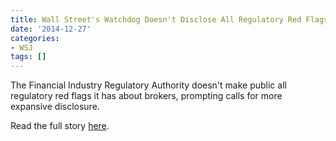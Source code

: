 ```yaml
---
title: Wall Street's Watchdog Doesn't Disclose All Regulatory Red Flags
date: '2014-12-27'
categories:
- WSJ
tags: []
---
```

The Financial Industry Regulatory Authority doesn't make public all regulatory red flags it has about brokers, prompting calls for more expansive disclosure.

Read the full story [here](http://www.wsj.com/articles/wall-streets-watchdog-doesnt-disclose-all-regulatory-red-flags-1419645494).